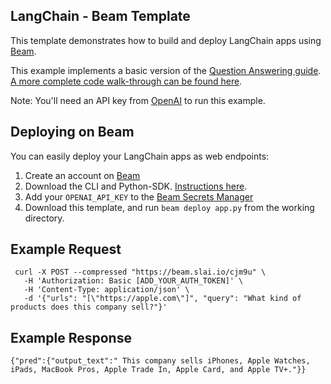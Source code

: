 ## LangChain - Beam Template

This template demonstrates how to build and deploy LangChain apps using [Beam](https://beam.cloud).

This example implements a basic version of the [Question Answering guide](https://langchain.readthedocs.io/en/latest/modules/chains/combine_docs_examples/question_answering.html). [A more complete code walk-through can be found here](https://docs.beam.cloud/getting-started/langchain).

Note: You'll need an API key from [OpenAI](https://openai.com) to run this example.

## Deploying on Beam

You can easily deploy your LangChain apps as web endpoints:

1. Create an account on [Beam](https://beam.cloud)
2. Download the CLI and Python-SDK. [Instructions here](https://docs.beam.cloud/getting-started/quickstart).
3. Add your `OPENAI_API_KEY` to the [Beam Secrets Manager](https://www.beam.cloud/dashboard/settings/secrets)
4. Download this template, and run `beam deploy app.py` from the working directory.

## Example Request

```cURL
 curl -X POST --compressed "https://beam.slai.io/cjm9u" \
   -H 'Authorization: Basic [ADD_YOUR_AUTH_TOKEN]' \
   -H 'Content-Type: application/json' \
   -d '{"urls": "[\"https://apple.com\"]", "query": "What kind of products does this company sell?"}'
```

## Example Response

```cURL
{"pred":{"output_text":" This company sells iPhones, Apple Watches, iPads, MacBook Pros, Apple Trade In, Apple Card, and Apple TV+."}}
```
